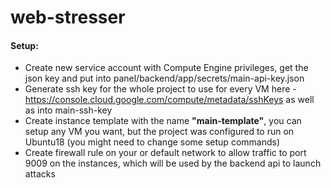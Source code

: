 # web-stresser  


#### Setup:  
- Create new service account with Compute Engine privileges, get the json key and put into panel/backend/app/secrets/main-api-key.json  
- Generate ssh key for the whole project to use for every VM here \- https://console.cloud.google.com/compute/metadata/sshKeys as well as into main-ssh-key  
- Create instance template with the name **"main-template"**, you can setup any VM you want, but the project was configured to run on Ubuntu18 \(you might need to change some setup commands\)  
- Create firewall rule on your or default network to allow traffic to port 9009 on the instances, which will be used by the backend api to launch attacks  
